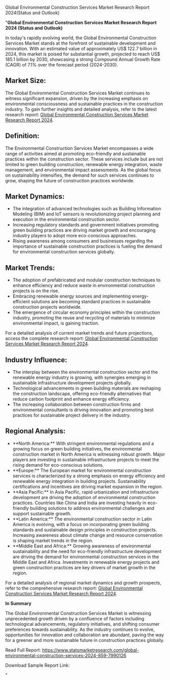 Global Environmental Construction Services Market Research Report 2024(Status and Outlook) 

"**Global Environmental Construction Services Market Research Report 2024 (Status and Outlook)**

In today's rapidly evolving world, the Global Environmental Construction Services Market stands at the forefront of sustainable development and innovation. With an estimated value of approximately US$ 122.7 billion in 2024, this market is poised for substantial growth, projected to reach US$ 185.1 billion by 2030, showcasing a strong Compound Annual Growth Rate (CAGR) of 7.1% over the forecast period (2024-2030).

<h2>Market Size:</h2>
<p>The Global Environmental Construction Services Market continues to witness significant expansion, driven by the increasing emphasis on environmental consciousness and sustainable practices in the construction industry. To gain further insights and detailed analysis, refer to the latest research report: <a href='https://www.statsmarketresearch.com/global-environmental-construction-services-2024-859-7990126'>Global Environmental Construction Services Market Research Report 2024</a>.</p> 

<h2>Definition:</h2>
<p>The Environmental Construction Services Market encompasses a wide range of activities aimed at promoting eco-friendly and sustainable practices within the construction sector. These services include but are not limited to green building construction, renewable energy integration, waste management, and environmental impact assessments. As the global focus on sustainability intensifies, the demand for such services continues to grow, shaping the future of construction practices worldwide.</p>

<h2>Market Dynamics:</h2>
<ul>
<li>The integration of advanced technologies such as Building Information Modeling (BIM) and IoT sensors is revolutionizing project planning and execution in the environmental construction sector.</li>
<li>Increasing regulatory standards and government initiatives promoting green building practices are driving market growth and encouraging industry players to adopt more eco-conscious approaches.</li>
<li>Rising awareness among consumers and businesses regarding the importance of sustainable construction practices is fueling the demand for environmental construction services globally.</li>
</ul>

<h2>Market Trends:</h2>
<ul>
<li>The adoption of prefabricated and modular construction techniques to enhance efficiency and reduce waste in environmental construction projects is on the rise.</li>
<li>Embracing renewable energy sources and implementing energy-efficient solutions are becoming standard practices in sustainable construction projects worldwide.</li>
<li>The emergence of circular economy principles within the construction industry, promoting the reuse and recycling of materials to minimize environmental impact, is gaining traction.</li>
</ul>
<p>For a detailed analysis of current market trends and future projections, access the complete research report: <a href='https://www.statsmarketresearch.com/global-environmental-construction-services-2024-859-7990126'>Global Environmental Construction Services Market Research Report 2024</a>.</p>

<h2>Industry Influence:</h2>
<ul>
<li>The interplay between the environmental construction sector and the renewable energy industry is growing, with synergies emerging in sustainable infrastructure development projects globally.</li>
<li>Technological advancements in green building materials are reshaping the construction landscape, offering eco-friendly alternatives that reduce carbon footprint and enhance energy efficiency.</li>
<li>The increasing collaboration between construction firms and environmental consultants is driving innovation and promoting best practices for sustainable project delivery in the industry.</li>
</ul>

<h2>Regional Analysis:</h2>
<ul>
<li>**North America:** With stringent environmental regulations and a growing focus on green building initiatives, the environmental construction market in North America is witnessing robust growth. Major players are investing in sustainable infrastructure projects to meet the rising demand for eco-conscious solutions.</li>
<li>**Europe:** The European market for environmental construction services is characterized by a strong emphasis on energy efficiency and renewable energy integration in building projects. Sustainability certifications and incentives are driving market expansion in the region.</li>
<li>**Asia Pacific:** In Asia Pacific, rapid urbanization and infrastructure development are driving the adoption of environmental construction practices. Countries like China and India are investing heavily in eco-friendly building solutions to address environmental challenges and support sustainable growth.</li>
<li>**Latin America:** The environmental construction sector in Latin America is evolving, with a focus on incorporating green building standards and sustainable design principles in construction projects. Increasing awareness about climate change and resource conservation is shaping market trends in the region.</li>
<li>**Middle East and Africa:** Growing awareness of environmental sustainability and the need for eco-friendly infrastructure development are driving the demand for environmental construction services in the Middle East and Africa. Investments in renewable energy projects and green construction practices are key drivers of market growth in the region.</li>
</ul>
<p>For a detailed analysis of regional market dynamics and growth prospects, refer to the comprehensive research report: <a href='https://www.statsmarketresearch.com/global-environmental-construction-services-2024-859-7990126'>Global Environmental Construction Services Market Research Report 2024</a>.</p>

**In Summary**

The Global Environmental Construction Services Market is witnessing unprecedented growth driven by a confluence of factors including technological advancements, regulatory initiatives, and shifting consumer preferences towards sustainability. As the industry continues to evolve, opportunities for innovation and collaboration are abundant, paving the way for a greener and more sustainable future in construction practices globally.

<p>Read Full Report: <a href='https://www.statsmarketresearch.com/global-environmental-construction-services-2024-859-7990126'>https://www.statsmarketresearch.com/global-environmental-construction-services-2024-859-7990126</a></p>
<p>Download Sample Report Link: <a href=''></a></p>"
